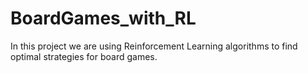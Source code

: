 # BoardGames_with_RL

In this project we are using Reinforcement Learning algorithms to find optimal strategies for board games.
